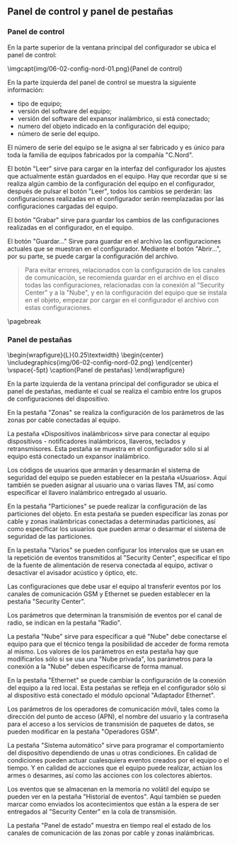 ## Panel de control y panel de pestañas

### Panel de control

En la parte superior de la ventana principal del configurador se ubica el panel de control:

\imgcapt{img/06-02-config-nord-01.png}{Panel de control}

En la parte izquierda del panel de control se muestra la siguiente información:

* tipo de equipo;
* versión del software del equipo;
* versión del software del expansor inalámbrico, si está conectado;
* numero del objeto indicado en la configuración del equipo;
* número de serie del equipo.

El número de serie del equipo se le asigna al ser fabricado y es único para toda la familia de equipos fabricados por la compañía "C.Nord".

El botón "Leer" sirve para cargar en la interfaz del configurador los ajustes que actualmente están guardados en el equipo. Hay que recordar que si se realiza algún cambio de la configuración del equipo en el configurador, después de pulsar el botón "Leer", todos los cambios se perderán: las configuraciones realizadas en el configurador serán reemplazadas por las configuraciones cargadas del equipo.

El botón "Grabar" sirve para guardar los cambios de las configuraciones realizadas en el configurador, en el equipo.

El botón "Guardar..." Sirve para guardar en el archivo las configuraciones actuales que se muestran en el configurador. Mediante el botón "Abrir...", por su parte, se puede cargar la configuración del archivo.

> Para evitar errores, relacionados con la configuración de los canales de comunicación, se recomienda guardar en el archivo en el disco todas las configuraciones, relacionadas con la conexión al "Security Center" y a la "Nube", y en la configuración del equipo que se instala en el objeto, empezar por cargar en el configurador el archivo con estas configuraciones.

\pagebreak

### Panel de pestañas

\begin{wrapfigure}{L}{0.25\textwidth}
\begin{center}
\includegraphics{img/06-02-config-nord-02.png}
\end{center}
\vspace{-5pt}
\caption{Panel de pestañas}
\end{wrapfigure}

En la parte izquierda de la ventana principal del configurador se ubica el panel de pestañas, mediante el cual se realiza el cambio entre los grupos de configuraciones del dispositivo.

En la pestaña "Zonas" se realiza la configuración de los parámetros de las zonas por cable conectadas al equipo.

La pestaña «Dispositivos inalámbricos» sirve para conectar al equipo dispositivos - notificadores inalámbricos, llaveros, teclados y retransmisores. Esta pestaña se muestra en el configurador sólo si al equipo está conectado un expansor inalámbrico.

Los códigos de usuarios que armarán y desarmarán el sistema de seguridad del equipo se pueden establecer en la pestaña «Usuarios». Aquí también se pueden asignar al usuario una o varias llaves TM, así como especificar el llavero inalámbrico entregado al usuario. 

En la pestaña "Particiones" se puede realizar la configuración de las particiones del objeto. En esta pestaña se pueden especificar las zonas por cable y zonas inalámbricas conectadas a determinadas particiones, así como especificar los usuarios que pueden armar o desarmar el sistema de seguridad de las particiones.

En la pestaña "Varios" se pueden configurar los intervalos que se usan en la repetición de eventos transmitidos al "Security Center", especificar el tipo de la fuente de alimentación de reserva conectada al equipo, activar o desactivar el avisador acústico y óptico, etc.

Las configuraciones que debe usar el equipo al transferir eventos por los canales de comunicación GSM y Ethernet se pueden establecer en la pestaña "Security Center".

Los parámetros que determinan la transmisión de eventos por el canal de radio, se indican en la pestaña "Radio".

La pestaña "Nube" sirve para especificar a qué "Nube" debe conectarse el equipo para que el técnico tenga la posibilidad de acceder de forma remota al mismo. Los valores de los parámetros en esta pestaña hay que modificarlos sólo si se usa una "Nube privada", los parámetros para la conexión a la "Nube" deben especificarse de forma manual.

En la pestaña "Ethernet" se puede cambiar la configuración de la conexión del equipo a la red local. Esta pestañas se refleja en el configurador sólo si al dispositivo está conectado el módulo opcional "Adaptador Ethernet".

Los parámetros de los operadores de comunicación móvil, tales como la dirección del punto de acceso (APN), el nombre del usuario y la contraseña para el acceso a los servicios de transmisión de paquetes de datos, se pueden modificar en la pestaña "Operadores GSM".

La pestaña "Sistema automático" sirve para programar el comportamiento del dispositivo dependiendo de unas u otras condiciones. En calidad de condiciones pueden actuar cualesquiera eventos creados por el equipo o el tiempo. Y en calidad de acciones que el equipo puede realizar, actúan los armes o desarmes, así como las acciones con los colectores abiertos.

Los eventos que se almacenan en la memoria no volátil del equipo se pueden ver en la pestaña "Historial de eventos". Aquí también se pueden marcar como enviados los acontecimientos que están a la espera de ser entregados al "Security Center" en la cola de transmisión.

La pestaña "Panel de estado" muestra en tiempo real el estado de los canales de comunicación de las zonas por cable y zonas inalámbricas.